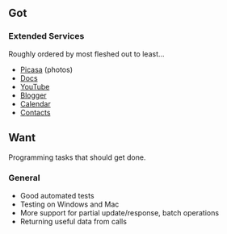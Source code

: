 ## Got ##

### Extended Services ###
Roughly ordered by most fleshed out to least...
  * [Picasa](http://code.google.com/apis/picasaweb/overview.html) (photos)
  * [Docs](http://code.google.com/apis/documents/overview.html)
  * [YouTube](http://code.google.com/apis/youtube/getting_started.html#data_api)
  * [Blogger](http://code.google.com/apis/blogger/)
  * [Calendar](http://code.google.com/apis/calendar/)
  * [Contacts](http://code.google.com/apis/contacts/)

## Want ##
Programming tasks that should get done.

### General ###
  * Good automated tests
  * Testing on Windows and Mac
  * More support for partial update/response, batch operations
  * Returning useful data from calls